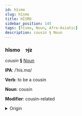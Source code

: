 ```yaml
---
id: hîsmo
slug: hîsmo
title: HÎSMO
sidebar_position: 145
tags: [hîsmo, Noun, Afro-Asiatic]
description: cousin § Noun
---
```


### hîsmo&emsp;<span kind="abugida">ɂ́ɟƶ</span>

*cousin* **§** [Noun](../../tags/Noun)

**IPA**: /ˈhis.mɑ/

**Verb**: to be a cousin

**Noun**: cousin

**Modifier**: cousin-related

<details>
    <summary>Origin</summary>
    Neo-Aramaic, Assyrian ܚܸܙܡܵܐ ḥizmā [xiz.mɑː]<br/>
    <em>Afro-Asiatic Language Family</em>
</details>